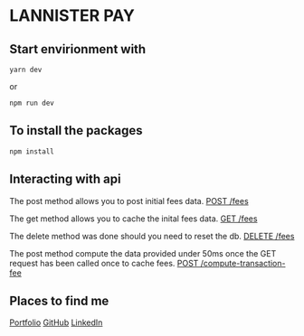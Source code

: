 # LANNISTER PAY

## Start envirionment with

`yarn dev`

or

`npm run dev`

## To install the packages

`npm install`

## Interacting with api

The post method allows you to post initial fees data.
[POST /fees](https://lannister-payng.herokuapp.com/fees)

The get method allows you to cache the inital fees data.
[GET /fees](https://lannister-payng.herokuapp.com/fees)

The delete method was done should you need to reset the db.
[DELETE /fees](https://lannister-payng.herokuapp.com/fees)

The post method compute the data provided under 50ms once the GET request has been called once to cache fees.
[POST /compute-transaction-fee](https://lannister-payng.herokuapp.com/compute-transaction-fee)

## Places to find me

[Portfolio](https://gerald.vercel.app)
[GitHub](https://github.com/lucignation)
[LinkedIn](https://linkedin.com/in/geraldolumide)
